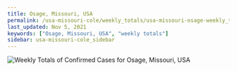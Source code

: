 ```yaml
---
title: Osage, Missouri, USA
permalink: /usa-missouri-cole/weekly_totals/usa-missouri-osage-weekly_totals.html
last_updated: Nov 5, 2021
keywords: ["Osage, Missouri, USA", "weekly totals"]
sidebar: usa-missouri-cole_sidebar
---
```


![Weekly Totals of Confirmed Cases for Osage, Missouri, USA](/covid_tracker/images/graphs/usa-missouri-osage-weekly_totals_graph.png)

